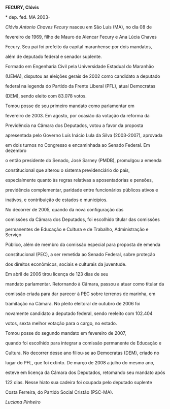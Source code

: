 **FECURY, Clóvis**



\* dep. fed. MA 2003-



*Clóvis Antonio Chaves Fecury* nasceu em São Luís (MA), no dia 08 de

fevereiro de 1969, filho de Mauro de Alencar Fecury e Ana Lúcia Chaves

Fecury. Seu pai foi prefeito da capital maranhense por dois mandatos,

além de deputado federal e senador suplente.



Formado em Engenharia Civil pela Universidade Estadual do Maranhão

(UEMA), disputou as eleições gerais de 2002 como candidato a deputado

federal na legenda do Partido da Frente Liberal (PFL), atual Democratas

(DEM), sendo eleito com 83.078 votos.



 Tomou posse de seu primeiro mandato como parlamentar em

fevereiro de 2003. Em agosto, por ocasião da votação da reforma da

Previdência na Câmara dos Deputados, votou a favor da proposta

apresentada pelo Governo Luís Inácio Lula da Silva (2003-2007), aprovada

em dois turnos no Congresso e encaminhada ao Senado Federal. Em dezembro

o então presidente do Senado, José Sarney (PMDB), promulgou a emenda

constitucional que alterou o sistema previdenciário do país,

especialmente quanto às regras relativas a aposentadorias e pensões,

previdência complementar, paridade entre funcionários públicos ativos e

inativos, e contribuição de estados e municípios.



 No decorrer de 2005, quando da nova configuração das

comissões da Câmara dos Deputados, foi escolhido titular das comissões

permanentes de Educação e Cultura e de Trabalho, Administração e Serviço

Público, além de membro da comissão especial para proposta de emenda

constitucional (PEC), a ser remetida ao Senado Federal, sobre proteção

dos direitos econômicos, sociais e culturais da juventude.



 Em abril de 2006 tirou licença de 123 dias de seu

mandato parlamentar. Retornando à Câmara, passou a atuar como titular da

comissão criada para dar parecer à PEC sobre terrenos de marinha, em

tramitação na Câmara. No pleito eleitoral de outubro de 2006 foi

novamente candidato a deputado federal, sendo reeleito com 102.404

votos, sexta melhor votação para o cargo, no estado.



 Tomou posse do segundo mandato em fevereiro de 2007,

quando foi escolhido para integrar a comissão permanente de Educação e

Cultura. No decorrer desse ano filiou-se ao Democratas (DEM), criado no

lugar do PFL, que foi extinto. De março de 2008 a julho do mesmo ano,

esteve em licença da Câmara dos Deputados, retomando seu mandato após

122 dias. Nesse hiato sua cadeira foi ocupada pelo deputado suplente

Costa Ferreira, do Partido Social Cristão (PSC-MA).



*Luciana Pinheiro*



